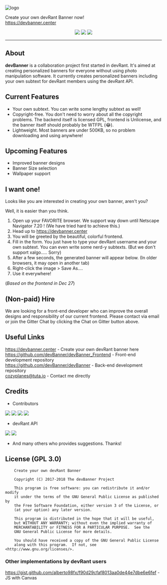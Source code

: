 

![logo](https://i.imgur.com/fHiT4OO.png "logo")


Create your own devRant Banner now!      
https://devbanner.center
<p align="center">
  
  <img src="https://img.shields.io/github/issues-pr/devBanner/devBanner.svg?style=for-the-badge">
  <img src="https://img.shields.io/github/issues/devBanner/devBanner.svg?style=for-the-badge">
  <img src="https://img.shields.io/gitter/room/devBanner/devBanner.svg?style=for-the-badge">
  
</p>

----

## About
**devBanner** is a collaboration project first started in devRant. It's aimed at creating personalized banners for everyone without using photo manipulation software. It currently creates personalized banners including your own subtext for devRant members using the devRant API.

## Current Features
- Your own subtext. You can write some lengthy subtext as well!
- Copyright-free. You don't need to worry about all the copyright problems. The backend itself is licensed GPL, frontend is Unlicense, and the banner itself should probably be WTFPL (😂).
- Lightweight. Most banners are under 500KB, so no problem downloading and using anywhere!

## Upcoming Features
- Improved banner designs
- Banner Size selection
- Wallpaper support

## I want one!
Looks like you are interested in creating your own banner, aren't you?

Well, it is easier than you think.

1. Open up your FAVORITE browser. We support way down until Netscape Navigator 7.20 ! (We have tried hard to achieve this.)
2. Head up to https://devbanner.center
3. You will be greeted by the beautiful, colorful frontend.
4. Fill in the form. You just have to type your devRant username and your own subtext. You can even write some nerd-y subtexts. (But we don't support xalgo..... Sorry)
5. After a few seconds, the generated banner will appear below. (In older browsers, it may open in another tab)
6. Right-click the image > Save As....
7. Use it everywhere!

(*Based on the frontend in Dec 27*)

## (Non-paid) Hire
We are looking for a front-end developer who can improve the overall designs and responsibility of our current frontend. Please contact via email or join the Gitter Chat by clicking the Chat on Gitter button above.

## Useful Links
https://devbanner.center - Create your own devRant banner here    
https://github.com/devBanner/devBanner_Frontend - Front-end development repository      
https://github.com/devBanner/devBanner - Back-end development repository     
<cozyplanes@tuta.io> - Contact me directly


## Credits

- Contributors

[<img src="https://img.shields.io/badge/contributor-Kimmax-brightgreen.svg?style=for-the-badge">](https://github.com/Kimmax) 
[<img src="https://img.shields.io/badge/contributor-cozyplanes-blue.svg?style=for-the-badge">](https://github.com/cozyplanes) 
[<img src="https://img.shields.io/badge/contributor-Mitch528-yellow.svg?style=for-the-badge">](https://github.com/Mitch528) 
[<img src="https://img.shields.io/badge/contributor-JakubSteplowski-orange.svg?style=for-the-badge">](https://github.com/JakubSteplowski) 

- devRant API

[<img src="https://img.shields.io/badge/devRant%20API-dfox-lightgrey.svg?style=for-the-badge">](https://devrant.com/users/dfox)
[<img src="https://img.shields.io/badge/devRant%20Avatar-trogus-lightgrey.svg?style=for-the-badge">](https://devrant.com/users/trogus)

- And many others who provides suggestions. Thanks!



## License (GPL 3.0)

```
    Create your own devRant Banner
    
    Copyright (C) 2017-2018 The devBanner Project

    This program is free software: you can redistribute it and/or modify
    it under the terms of the GNU General Public License as published by
    the Free Software Foundation, either version 3 of the License, or
    (at your option) any later version.

    This program is distributed in the hope that it will be useful,
    but WITHOUT ANY WARRANTY; without even the implied warranty of
    MERCHANTABILITY or FITNESS FOR A PARTICULAR PURPOSE.  See the
    GNU General Public License for more details.

    You should have received a copy of the GNU General Public License
    along with this program.  If not, see <http://www.gnu.org/licenses/>.
```


### Other implementations by devRant users
https://gist.github.com/alberto98fx/f90d29cfaf8013aa0de44e7dbe6e6fef - JS with Canvas
